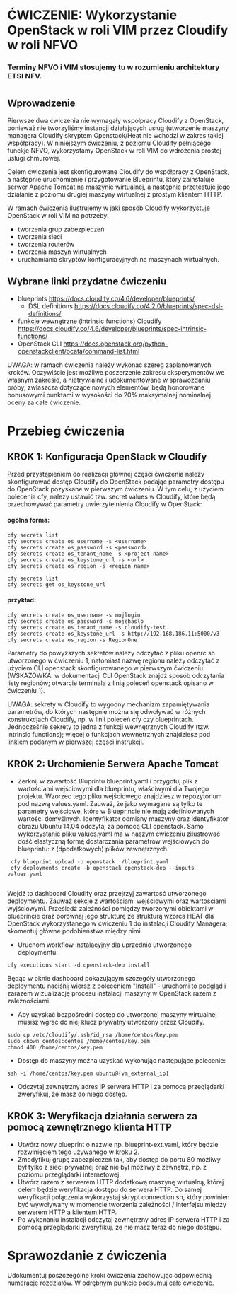# ĆWICZENIE: Wykorzystanie OpenStack w roli VIM przez Cloudify w roli NFVO

### Terminy NFVO i VIM stosujemy tu w rozumieniu architektury ETSI NFV.
# 
## Wprowadzenie

Pierwsze dwa ćwiczenia nie wymagały współpracy Cloudify z OpenStack, ponieważ nie tworzyliśmy instancji działających usług (utworzenie maszyny managera Cloudify skryptem Openstack/Heat nie wchodzi w zakres takiej współpracy). W niniejszym ćwiczeniu, z poziomu Cloudify pełniącego funckje NFVO, wykorzystamy OpenStack w roli VIM do wdrożenia prostej usługi chmurowej.

Celem ćwiczenia jest skonfigurowane Cloudify do współpracy z OpenStack, a następnie uruchomienie i przygotowanie Blueprintu, który zainstaluje serwer Apache Tomcat na maszynie wirtualnej, a następnie przetestuje jego działanie z poziomu drugiej maszyny wirtualnej z prostym klientem HTTP.

W ramach ćwiczenia ilustrujemy w jaki sposób Cloudify wykorzystuje OpenStack w roli VIM na potrzeby:
- tworzenia grup zabezpieczeń
- tworzenia sieci
- tworzenia routerów
- tworzenia maszyn wirtualnych
- uruchamiania skryptów konfiguracyjnych na maszynach wirtualnych.

## Wybrane linki przydatne ćwiczeniu

- blueprints https://docs.cloudify.co/4.6/developer/blueprints/
    * DSL definitions https://docs.cloudify.co/4.2.0/blueprints/spec-dsl-definitions/
- funkcje wewnętrzne (intrinsic functions) Cloudify https://docs.cloudify.co/4.6/developer/blueprints/spec-intrinsic-functions/
- OpenStack CLI https://docs.openstack.org/python-openstackclient/ocata/command-list.html

UWAGA: w ramach ćwiczenia należy wykonać szereg zaplanowanych kroków. Oczywiście jest możliwe poszerzenie zakresu eksperymentów we własnym zakresie, a nietrywialne i udokumentowane w sprawozdaniu próby, zwłaszcza dotyczące nowych elementów, będą honorowane bonusowymi punktami w wysokości do 20% maksymalnej nominalnej oceny za całe ćwiczenie.

# Przebieg ćwiczenia

## KROK 1: Konfiguracja OpenStack w Cloudify

Przed przystąpieniem do realizacji głównej części ćwiczenia należy skonfigurować dostęp Cloudify do OpenStack podając parametry dostępu do OpenStack pozyskane w pierwszym ćwiczeniu. W tym celu, z użyciem polecenia cfy, należy ustawić tzw. secret values w Cloudify, które będą przechowywać parametry uwierzytelnienia Cloudify w OpenStack:

#### ogólna forma:
```
cfy secrets list
cfy secrets create os_username -s <username>
cfy secrets create os_password -s <password>
cfy secrets create os_tenant_name -s <project name>
cfy secrets create os_keystone_url -s <url>
cfy secrets create os_region -s <region name>

cfy secrets list
cfy secrets get os_keystone_url
```
#### przykład:
```
cfy secrets create os_username -s mojlogin
cfy secrets create os_password -s mojehaslo
cfy secrets create os_tenant_name -s cloudify-test
cfy secrets create os_keystone_url -s http://192.168.186.11:5000/v3
cfy secrets create os_region -s RegionOne
```

Parametry do powyższych sekretów należy odczytać z pliku openrc.sh utworzonego w ćwiczeniu 1, natomiast nazwę regionu należy odczytać z użyciem CLI openstack skonfigurowanego w pierwszym ćwiczeniu (WSKAZÓWKA: w dokumentacji CLI OpenStack znajdź sposób odczytania listy regionów; otwarcie terminala z linią poleceń openstack opisano w ćwiczeniu 1).

UWAGA: sekrety w Cloudify to wygodny mechanizm zapamiętywania parametrów, do których następnie można się odwoływać w różnych konstrukcjach Cloudify, np. w linii poleceń cfy czy blueprintach. Jednocześnie sekrety to jedna z funkcji wewnętrznych Cloudify (tzw. intrinsic functions); więcej o funkcjach wewnętrznych znajdziesz pod linkiem podanym w pierwszej części instrukcji.

## KROK 2: Urchomienie Serwera Apache Tomcat

- Zerknij w zawartość Bluprintu blueprint.yaml i przygotuj plik z wartościami wejściowymi dla blueprintu, właściwymi dla Twojego projektu. Wzorzec tego pliku wejściowego znajdziesz w repozytorium pod nazwą values.yaml. Zauważ, że jako wymagane są tylko te parametry wejściowe, które w Blueprincie nie mają zdefiniowanych wartości domyślnych. Identyfikator odmiany maszyny oraz identyfikator obrazu Ubuntu 14.04 odczytaj za pomocą CLI openstack. Samo wykorzystanie pliku values.yaml ma w naszym ćwiczeniu zilustrować dość elastyczną formę dostarczania parametrów wejściowych do blueprintu: z (dpodatkowych) plików zewnętrznych.

```
 cfy blueprint upload -b openstack ./blueprint.yaml
 cfy deployments create -b openstack openstack-dep --inputs values.yaml
 
```
Wejdź to dashboard Cloudify oraz przejrzyj zawartość utworzonego deploymentu. Zauważ sekcje z wartościami wejściowymi oraz wartościami wyjściowymi. Prześledź zależności pomiędzy tworzonymi obiektami w blueprincie oraz porównaj jego strukturę ze strukturą wzorca HEAT dla OpenStack wykorzystanego w ćwiczeniu 1 do instalacji Cloudify Managera; skomentuj główne podobieństwa między nimi.

- Uruchom workflow instalacyjny dla uprzednio utworzonego deploymentu:

```
cfy executions start -d openstack-dep install
```

Będąc w oknie dashboard pokazującym szczegóły utworzonego deploymentu naciśnij wiersz z poleceniem "Install" - uruchomi to podgląd i zarazem wizualizację procesu instalacji maszyny w OpenStack razem z zależnościami.

- Aby uzyskać bezpośredni dostęp do utworzonej maszyny wirtualnej musisz wgrać do niej klucz prywatny utworzony przez Cloudify.
```
sudo cp /etc/cloudify/.ssh/id_rsa /home/centos/key.pem 
sudo chown centos:centos /home/centos/key.pem 
chmod 400 /home/centos/key.pem 
```
- Dostęp do maszyny można uzyskać wykonując następujące polecenie:
```
ssh -i /home/centos/key.pem ubuntu@{vm_external_ip}
```

- Odczytaj zewnętrzny adres IP serwera HTTP i za pomocą przeglądarki zweryfikuj, że masz do niego dostęp.

## KROK 3: Weryfikacja działania serwera za pomocą zewnętrznego klienta HTTP

- Utwórz nowy blueprint o nazwie np. blueprint-ext.yaml, który będzie rozwinięciem tego używanego w kroku 2. 
- Zmodyfikuj grupę zabezpieczeń tak, aby dostęp do portu 80 możliwy był tylko z sieci prywatnej oraz nie był możliwy z zewnątrz, np. z poziomu przeglądarki internetowej.
- Utwórz razem z serwerem HTTP dodatkową maszynę wirtualną, której celem będzie weryfikacja dostępu do serwera HTTP. Do samej weryfikacji połączenia wykorzystaj skrypt connection.sh, który powinien być wywoływany w momencie tworzenia zależności / interfejsu między serwerem HTTP a klientem HTTP. 
- Po wykonaniu instalacji odczytaj zewnętrzny adres IP serwera HTTP i za pomocą przeglądarki zweryfikuj, że nie masz teraz do niego dostępu.

# Sprawozdanie z ćwiczenia

Udokumentuj poszczególne kroki ćwiczenia zachowując odpowiednią numerację rozdziałów. W odrębnym punkcie podsumuj całe ćwiczenie. 
